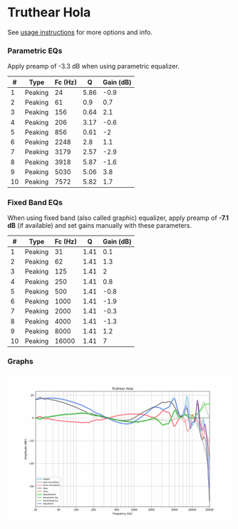 # Truthear Hola
See [usage instructions](https://github.com/jaakkopasanen/AutoEq#usage) for more options and info.

### Parametric EQs
Apply preamp of -3.3 dB when using parametric equalizer.

|   # | Type    |   Fc (Hz) |    Q |   Gain (dB) |
|-----|---------|-----------|------|-------------|
|   1 | Peaking |        24 | 5.86 |        -0.9 |
|   2 | Peaking |        61 | 0.9  |         0.7 |
|   3 | Peaking |       156 | 0.64 |         2.1 |
|   4 | Peaking |       206 | 3.17 |        -0.6 |
|   5 | Peaking |       856 | 0.61 |        -2   |
|   6 | Peaking |      2248 | 2.8  |         1.1 |
|   7 | Peaking |      3179 | 2.57 |        -2.9 |
|   8 | Peaking |      3918 | 5.87 |        -1.6 |
|   9 | Peaking |      5030 | 5.06 |         3.8 |
|  10 | Peaking |      7572 | 5.82 |         1.7 |

### Fixed Band EQs
When using fixed band (also called graphic) equalizer, apply preamp of **-7.1 dB** (if available) and set gains manually with these parameters.

|   # | Type    |   Fc (Hz) |    Q |   Gain (dB) |
|-----|---------|-----------|------|-------------|
|   1 | Peaking |        31 | 1.41 |         0.1 |
|   2 | Peaking |        62 | 1.41 |         1.3 |
|   3 | Peaking |       125 | 1.41 |         2   |
|   4 | Peaking |       250 | 1.41 |         0.8 |
|   5 | Peaking |       500 | 1.41 |        -0.8 |
|   6 | Peaking |      1000 | 1.41 |        -1.9 |
|   7 | Peaking |      2000 | 1.41 |        -0.3 |
|   8 | Peaking |      4000 | 1.41 |        -1.3 |
|   9 | Peaking |      8000 | 1.41 |         1.2 |
|  10 | Peaking |     16000 | 1.41 |         7   |

### Graphs
![](./Truthear%20Hola.png)
